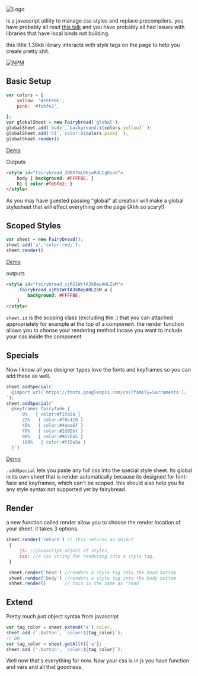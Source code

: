 ![Logo](logo.png)

is a javascript utility to manage css styles and replace precompilers.
you have probably all read [this talk](https://speakerdeck.com/vjeux/react-css-in-js) and you have probably all had issues with libraries that have local binds not building.

this little 1.38kb library interacts with style tags on the page to help you create pretty shit.

[![NPM](https://nodei.co/npm/fairybread.png?downloads=true&downloadRank=false&stars=true)](https://nodei.co/npm/fairybread/)

## Basic Setup
```js
var colors = {
    yellow: '#FFFFBE',
    pink: '#febfe2',

};
var globalSheet = new Fairybread('global');
globalSheet.add('body',`background:${colors.yellow}` );
globalSheet.add('h1',`color:${colors.pink}` );
globalSheet.render()
```
[Demo](http://codepen.io/stagfoo/pen/xqdWKE)

Outputs
```html
<style id="fairybread_208X7mLD6jwR4LCgOzod">
    body { background: #FFFFBE; }
    h1 { color:#febfe2; }
</style>
```
As you may have guested passing "global" at creation will make a global stylesheet that will effect everything on the page (Ahh so scary!)

## Scoped Styles
```js
var sheet = new Fairybread();
sheet.add('a','color:red;');
sheet.render()
```
[Demo](http://codepen.io/stagfoo/pen/qrmoEr)

outputs
```html
<style id="fairybread_xjRSIWrtA3kBepAHLZsM">
    .fairybread_xjRSIWrtA3kBepAHLZsM a {
        background: #FFFFBE;
    }
</style>
```
`sheet.id` is the scoping class (excluding the .) that you can attached appropriately for example at the top of a component. the render function allows you to choose your rendering method incase you want to include your css inside the component

## Specials
Now I know all you designer types love the fonts and keyframes so you can add these as well.
```js
sheet.addSpecial(`
  @import url('https://fonts.googleapis.com/css?family=Sacramento');
`);
sheet.addSpecial(`
  @keyframes fairyfade {
      0%   { color:#f15a5a }
      22%   { color:#f0c419 }
      45%   { color:#4eba6f }
      70%   { color:#2d95bf }
      90%   { color:#955ba5 }
      100%   { color:#f15a5a }
  }`)  
```
[Demo](http://codepen.io/stagfoo/pen/vxmROp)

`.addSpecial` lets you paste any full css into the special style sheet.
Its global in its own sheet that is render automatically because its designed for font-face and keyframes, which can't be scoped. this should also help you fix any style syntax not supported yet by fairybread.

## Render
a new function called render allow you to choose the render location of your sheet. it takes 3 options.

```js
sheet.render('return') // this returns an object
 {
     js: //javascript object of styles,
     css: //a css string for rendering into a style tag.
 }

 sheet.render('head') //renders a style tag into the head bottom
 sheet.render('body') //renders a style tag into the body bottom
 shhet.render()       // this is the same as 'head'
```
## Extend
Pretty much just object syntax from javascript
```js
var tag_color = sheet.extend('a').color;
sheet.add ('.button', `color:${tag_color}`);
// OR
var tag_color = sheet.getAll()['a'];
sheet.add ('.button', `color:${tag_color}`);
```
Well now that's everything for now. Now your css is in js you have function and vars and all that goodness.
